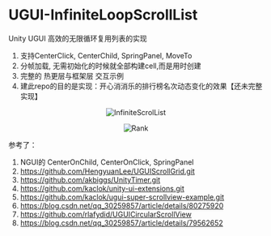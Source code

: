 # UGUI-InfiniteLoopScrollList
Unity UGUI 高效的无限循环复用列表的实现
1. 支持CenterClick, CenterChild, SpringPanel, MoveTo
2. 分帧加载, 无需初始化的时候就全部构建cell,而是用时创建
3. 完整的 热更层与框架层 交互示例
4. 建此repo的目的是实现：开心消消乐的排行榜名次动态变化的效果【还未完整实现】

<p align="center" >
<img src="https://github.com/kaclok/Unity-UGUI-InfiniteScrolList/blob/master/Gifs/gif.gif" alt="InfiniteScrolList" title="InfiniteScrolList view">
</p>

<p align="center" >
<img src="https://github.com/kaclok/Unity-UGUI-InfiniteScrolList/blob/master/Gifs/rank.gif" alt="Rank" title="Rank view">
</p>

参考了：
1. NGUI的 CenterOnChild, CenterOnClick, SpringPanel
2. https://github.com/HengyuanLee/UGUIScrollGrid.git
3. https://github.com/akbiggs/UnityTimer.git
4. https://github.com/kaclok/unity-ui-extensions.git
5. https://github.com/kaclok/ugui-super-scrollview-example.git
6. https://blog.csdn.net/qq_30259857/article/details/80275920
7. https://github.com/rlafydid/UGUICircularScrollView
8. https://blog.csdn.net/qq_30259857/article/details/79562652
